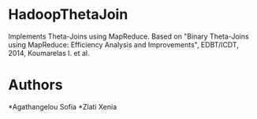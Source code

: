 # HadoopThetaJoin

Implements Theta-Joins using MapReduce. Based on "Binary Theta-Joins using MapReduce:
Efficiency Analysis and Improvements", EDBT/ICDT, 2014, Koumarelas I. et al.

Authors
=======

*Agathangelou Sofia
*Zlati Xenia
